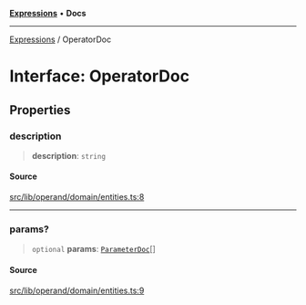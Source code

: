 [**Expressions**](../README.md) • **Docs**

***

[Expressions](../README.md) / OperatorDoc

# Interface: OperatorDoc

## Properties

### description

> **description**: `string`

#### Source

[src/lib/operand/domain/entities.ts:8](https://github.com/data7expressions/3xpr/blob/7acee0c2886cdd6f6b6d4a83a1fd843738c9d027/src/lib/operand/domain/entities.ts#L8)

***

### params?

> `optional` **params**: [`ParameterDoc`](ParameterDoc.md)[]

#### Source

[src/lib/operand/domain/entities.ts:9](https://github.com/data7expressions/3xpr/blob/7acee0c2886cdd6f6b6d4a83a1fd843738c9d027/src/lib/operand/domain/entities.ts#L9)
